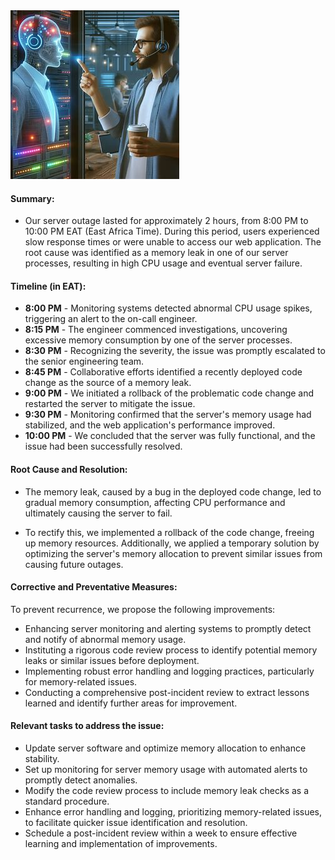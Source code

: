 <img src="https://github.com/MicrQ/alx-system_engineering-devops/blob/master/0x19-postmortem/images/2.jpeg">

#### Summary:
- Our server outage lasted for approximately 2 hours, from 8:00 PM to 10:00 PM EAT (East Africa Time). During this period, users experienced slow response times or were unable to access our web application. The root cause was identified as a memory leak in one of our server processes, resulting in high CPU usage and eventual server failure.

#### Timeline (in EAT):
- <b>8:00 PM</b> - Monitoring systems detected abnormal CPU usage spikes, triggering an alert to the on-call engineer.<br>
- <b>8:15 PM</b> - The engineer commenced investigations, uncovering excessive memory consumption by one of the server processes.<br>
- <b>8:30 PM</b> - Recognizing the severity, the issue was promptly escalated to the senior engineering team.<br>
- <b>8:45 PM</b> - Collaborative efforts identified a recently deployed code change as the source of a memory leak.<br>
- <b>9:00 PM</b> - We initiated a rollback of the problematic code change and restarted the server to mitigate the issue.<br>
- <b>9:30 PM</b> - Monitoring confirmed that the server's memory usage had stabilized, and the web application's performance improved.<br>
- <b>10:00 PM</b> - We concluded that the server was fully functional, and the issue had been successfully resolved.<br>

#### Root Cause and Resolution:
- The memory leak, caused by a bug in the deployed code change, led to gradual memory consumption, affecting CPU performance and ultimately causing the server to fail.<br>

- To rectify this, we implemented a rollback of the code change, freeing up memory resources. Additionally, we applied a temporary solution by optimizing the server's memory allocation to prevent similar issues from causing future outages.

#### Corrective and Preventative Measures:
To prevent recurrence, we propose the following improvements:<br>

- Enhancing server monitoring and alerting systems to promptly detect and notify of abnormal memory usage.<br>
- Instituting a rigorous code review process to identify potential memory leaks or similar issues before deployment.<br>
- Implementing robust error handling and logging practices, particularly for memory-related issues.<br>
- Conducting a comprehensive post-incident review to extract lessons learned and identify further areas for improvement.<br>

#### Relevant tasks to address the issue:

- Update server software and optimize memory allocation to enhance stability.
- Set up monitoring for server memory usage with automated alerts to promptly detect anomalies.<br>
- Modify the code review process to include memory leak checks as a standard procedure.<br>
- Enhance error handling and logging, prioritizing memory-related issues, to facilitate quicker issue identification and resolution.<br>
- Schedule a post-incident review within a week to ensure effective learning and implementation of improvements.
